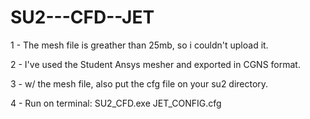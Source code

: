 # SU2---CFD--JET

1 - The mesh file is greather than 25mb, so i couldn't upload it.

2 - I've used the Student Ansys mesher and exported in CGNS format.

3 - w/ the mesh file, also put the cfg file on your su2 directory. 

4 - Run on terminal: SU2_CFD.exe JET_CONFIG.cfg
